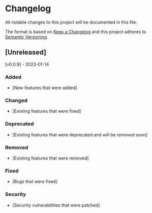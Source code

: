 # Changelog

All notable changes to this project will be documented in this file.

The format is based on [Keep a Changelog](http://keepachangelog.com/en/1.0.0/) and this
project adheres to [Semantic Versioning](http://semver.org/spec/v2.0.0.html).


## [Unreleased]
[v0.0.9] - 2023-01-14

### Added

- [New features that were added]

### Changed

- [Existing features that were fixed]

### Deprecated

- [Existing features that were deprecated and will be removed soon]

### Removed

- [Existing features that were removed]

### Fixed

- [Bugs that were fixed]

### Security

- [Security vulnerabilities that were patched]